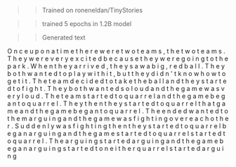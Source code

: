>>Trained on roneneldan/TinyStories

>>trained 5 epochs in 1.2B model

>>Generated text

O n c e   u p o n   a   t i m e   t h e r e   w e r e   t w o   t e a m s ,   t h e   t w o   t e a m s .   T h e y   w e r e   v e r y   e x c i t e d   b e c a u s e   t h e y   w e r e   g o i n g   t o   t h e   p a r k . W h e n   t h e y   a r r i v e d ,   t h e y   s a w   a   b i g ,   r e d   b a l l .   T h e y   b o t h   w a n t e d   t o   p l a y   w i t h   i t ,   b u t   t h e y   d i d n ' t   k n o w   h o w   t o   g e t   i t . T h e   t e a m   d e c i d e d   t o   t a k e   t h e   b a l l   a n d   t h e y   s t a r t e d   t o   f i g h t .   T h e y   b o t h   w a n t e d   s o   l o u d   a n d   t h e   g a m e   w a s   v e r y   l o u d . T h e   t e a m   s t a r t e d   t o   q u a r r e l   a n d   t h e   g a m e   b e g a n   t o   q u a r r e l .   T h e y   t h e n   t h e y   s t a r t e d   t o   q u a r r e l   t h a t   g a m e   a n d   t h e   g a m e   b e g a n   t o   q u a r r e l .   T h e   e n d e d   w a n t e d   t o   t h e m   a r g u i n g   a n d   t h e   g a m e   w a s   f i g h t i n g   o v e r   e a c h   o t h e r . S u d d e n l y   w a s   f i g h t i n g   t h e n   t h e y   s t a r t e d   t o   q u a r r e l   b e g a n   a r g u i n g   a n d   t h e   g a m e   s t a r t e d   t o   q u a r r e l   s t a r t e d   t o   q u a r r e l .   T h e   a r g u i n g   s t a r t e d   a r g u i n g   a n d   t h e   g a m e   b e g a n   a r g u i n g   s t a r t e d   t o   n e i t h e r   q u a r r e l   s t a r t e d   a r g u i n g
